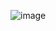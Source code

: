 ![image](https://user-images.githubusercontent.com/30572980/153800469-9d1cc7ac-454e-48b7-98e6-9e6e2b20b795.png)
